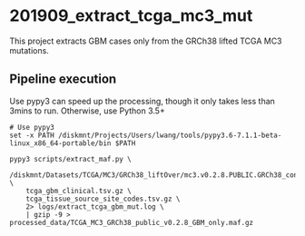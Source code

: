 # 201909_extract_tcga_mc3_mut
This project extracts GBM cases only from the GRCh38 lifted TCGA MC3 mutations.


## Pipeline execution
Use pypy3 can speed up the processing, though it only takes less than 3mins to run. Otherwise, use Python 3.5+


    # Use pypy3
    set -x PATH /diskmnt/Projects/Users/lwang/tools/pypy3.6-7.1.1-beta-linux_x86_64-portable/bin $PATH

    pypy3 scripts/extract_maf.py \
        /diskmnt/Datasets/TCGA/MC3/GRCh38_liftOver/mc3.v0.2.8.PUBLIC.GRCh38_converted.maf.gz \
        tcga_gbm_clinical.tsv.gz \
        tcga_tissue_source_site_codes.tsv.gz \
        2> logs/extract_tcga_gbm_mut.log \
        | gzip -9 > processed_data/TCGA_MC3_GRCh38_public_v0.2.8_GBM_only.maf.gz


